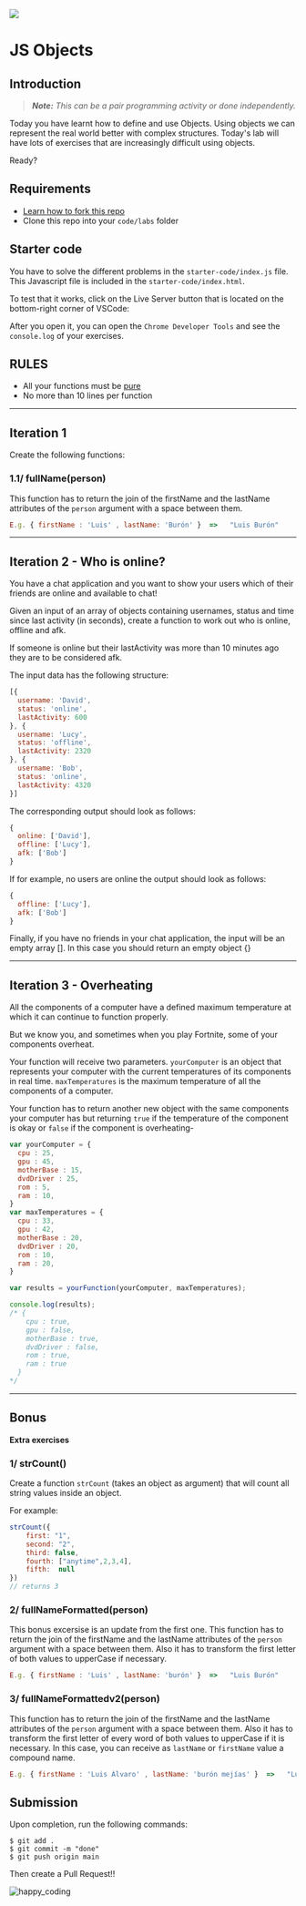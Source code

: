 ![](https://user-images.githubusercontent.com/970858/63474771-d6734700-c469-11e9-83bb-9429da563909.png)


# JS Objects

## Introduction

> ***Note:*** _This can be a pair programming activity or done independently._

Today you have learnt how to define and use Objects. Using objects we can represent the real world better with complex structures. Today's lab will have lots of exercises that are increasingly difficult using objects.

Ready?

## Requirements

- [Learn how to fork this repo](https://guides.github.com/activities/forking/)
- Clone this repo into your `code/labs` folder

## Starter code

You have to solve the different problems in the `starter-code/index.js` file. This Javascript file is included in the `starter-code/index.html`. 


To test that it works, click on the Live Server button that is located on the bottom-right corner of VSCode:

After you open it, you can open the `Chrome Developer Tools` and see the `console.log`  of your exercises.



## **RULES**

 - All your functions must be [pure](https://medium.com/javascript-scene/master-the-javascript-interview-what-is-a-pure-function-d1c076bec976)
 - No more than 10 lines per function


---
## Iteration 1

Create the following functions:

### 1.1/ **fullName(person)**

This function has to return the join of the firstName and the lastName attributes of the `person` argument with a space between them.

```js
E.g. { firstName : 'Luis' , lastName: 'Burón' }  =>   "Luis Burón"
```   
---

## Iteration 2 - Who is online?

You have a chat application and you want to show your users which of their friends are online and available to chat!

Given an input of an array of objects containing usernames, status and time since last activity (in seconds), create a function to work out who is online, offline and afk.

If someone is online but their lastActivity was more than 10 minutes ago they are to be considered afk.

The input data has the following structure:
```js
[{
  username: 'David',
  status: 'online',
  lastActivity: 600
}, {
  username: 'Lucy', 
  status: 'offline',
  lastActivity: 2320
}, {
  username: 'Bob', 
  status: 'online',
  lastActivity: 4320
}]
```
The corresponding output should look as follows:
```js
{
  online: ['David'],
  offline: ['Lucy'],
  afk: ['Bob']
}
```
If for example, no users are online the output should look as follows:
```js
{
  offline: ['Lucy'],
  afk: ['Bob']
}
```

Finally, if you have no friends in your chat application, the input will be an empty array []. In this case you should return an empty object {}


--- 

## Iteration 3 - Overheating

All the components of a computer have a defined maximum temperature at which it can continue to function properly.

But we know you, and sometimes when you play Fortnite, some of your components overheat.

Your function will receive two parameters. `yourComputer` is an object that represents your computer with the current temperatures of its components in real time. `maxTemperatures` is the maximum temperature of all the components of a computer.

Your function has to return another new object with the same components your computer has but returning `true` if the temperature  of the component is okay or `false` if the component is overheating-

```js 
var yourComputer = { 
  cpu : 25,
  gpu : 45,
  motherBase : 15,
  dvdDriver : 25,
  rom : 5,
  ram : 10,
}
var maxTemperatures = { 
  cpu : 33,
  gpu : 42,
  motherBase : 20,
  dvdDriver : 20,
  rom : 10,
  ram : 20,
}

var results = yourFunction(yourComputer, maxTemperatures);

console.log(results); 
/* { 
    cpu : true,
    gpu : false,
    motherBase : true,
    dvdDriver : false,
    rom : true,
    ram : true
  } 
*/
```


--- 

## Bonus

**Extra exercises**

### 1/ **strCount()**

Create a function `strCount` (takes an object as argument) that will count all string values inside an object. 

For example:

```js
strCount({
    first: "1",
    second: "2",
    third: false,
    fourth: ["anytime",2,3,4],
    fifth:  null
})
// returns 3
```

### 2/ **fullNameFormatted(person)**

This bonus excersise is an update from the first one. This function has to return the join of the firstName and the lastName attributes of the `person` argument with a space between them. Also it has to transform the first letter of both values to upperCase if necessary. 

```js
E.g. { firstName : 'Luis' , lastName: 'burón' }  =>   "Luis Burón"
```

### 3/ **fullNameFormattedv2(person)**

This function has to return the join of the firstName and the lastName attributes of the `person` argument with a space between them. Also it has to transform the first letter of every word of both values to upperCase if it is necessary. In this case, you can receive as `lastName` or `firstName` value a compound name. 

```js
E.g. { firstName : 'Luis Álvaro' , lastName: 'burón mejías' }  =>   "Luis Álvaro Burón Mejías"
```



## Submission

Upon completion, run the following commands:

```
$ git add .
$ git commit -m "done"
$ git push origin main
```

Then create a Pull Request!!

![happy_coding](https://user-images.githubusercontent.com/970858/63899010-c23fc480-c9ea-11e9-84a2-542907e42362.png)
